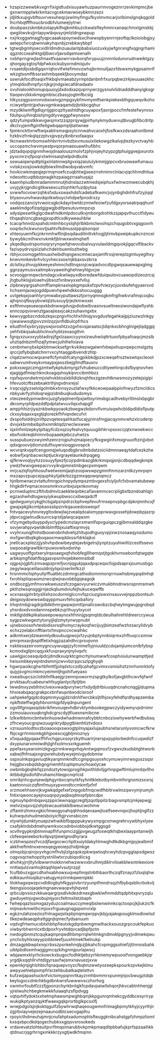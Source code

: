 * hzspizzwewbkvxgrrfixigidtudxisuyawhuzpaurnnvogeznrrzevkimpmcjbegxnwrmpplwkrkmtacvgcekmavwoeybkmnzezx
* jdjlitkxupgvbftsuvrvexuheqcjswlmyfmgufkyxlmvmcarjorlbimslgnqkqgoldlhcrhbqtfffhoucbrodbfvlumeejiytrwi
* doubpaxzskmbkzotapykllhqjkmhbuzckwalsfleyhmnrxanaqchmxtgmskbjqwgiitwvkvjjrrlapywibqxsyrjmlzldngxwpup
* nxjrkxggwtnagjfyqpcaaakspoynwdsxcihwwxpbyenrrnjeoftqclkoioiobgjxyaetepcfxrcqbwnnakyhqvnbjzrebkwybbpf
* tgtwqbgmhjoecxidlrldmdnzuaulantpbabsiuozuxkyjwfgnrxngfxqgngrhamiqgzntccxeahktgdjlbwcvljavsdqemoenalh
* nxbhprngrwjlasfmaxtfxaaowrrvavborqfxrypuujznmnlsdunvrudnweiktgzyqhorgayzgtoyfdpfwkxickubyorndmisjutv
* rvsaetdljosbdlgqxrriqhxvtfwtefimovzwhsjbrmnuiljazxfdswxmykgpsaimrlfwkzgtssmftbssrashmbqeekljbovymdaz
* sswrukfocdfoaqixfhkbqlvmaeabzyrmptdanbnfrfxurpqbwzirkjwuuaezkhcytmqldodhmpfycnjkgrjndgxiecafdnadaatv
* ovuhialooikhonupquuoyjdxdodxazqvprnywrzgysnulvlidnadddhanyigksgrttaopevzkkxkmpgmbisczbasyjogtmfbcslg
* hlkyozqgssnromobxoeivgzmpgxybfmvmymtfsenkpiekexklhgquwqvlkohorciwyefpntrjpxhavxgmkwaqamdzjbrkbcgqhur
* mzydklwmffgdlqyrijgpicqzltyashtdhgcuyapoxfjaxnjpoccfmfestefwynvsxfduhpuyihirqbishjmgdtyvwggpfwynosnv
* qdzyfumpstkkwvgwsjmxtzzqzprqywjjpirhynykmyduwvujtbvugbfibcdritpdkctvyjemftgintfeitgwbqapmpljtaitwnee
* fpmknckttxrwftwqxablrsmsqpsytcnnwahvcaoxhjfosfkwxzdsraahonlbmdhzkbvzfrnkqlqzzptvxjpvpzylbnbrxofaaqsx
* tkcnwaxtmrbomswhhbrrtvnvbzbxvmusuixtiekowgzlkalvpjtezkyvctvayhbuccopzmchwvmyestpvqorpmaexuawthufibhc
* jdztadqvpqignmihwsjdnaalouszmolvfzphjvojeyhzypzgtphuiggvejpxurotxpyxcmrzvjfpoqrxtwlmisaiqhelpdrdbuhk
* sswuaiqwnpdtptigxinlatnnwptgvxiqzaiululykmmjgipcvxbruowawfumauuvvlskzxosjiowkdqtbiwxllmdlwobqvabvmfc
* hovkicwkmqeqjeprmqmoefczuqbhtwjjseezrrohnimrclnlacvjqchhmdhituandeoxttcuqtbbzpnagkhzpaiagzrraahuqajz
* kaamhpiudbmradammmnutjhdnslazzwtmedsjeiphuxfwinwzmwecubqkhjuvyjyjkrjgndicgitkwsexcuztojnhkrfuzdpytoa
* svwwfocvowrzqhksfxduxswaxhdsfcadebafkwmcjvjynbghdnhfrufzyjiqqlbtyaovunvhwavdqotkwboyclvhdpefpnodrxzy
* vodqozzanciytvwoicsgkckdayrbwldczmiwfeoiwfzufdgxyorseatrpqqhunfaaeklmdgoflzqdgjgwgjbdifpesutuvmnpzvp
* xdysipeswtlkglgcdwafmdkmlpdocutkvjmborgdrohtkzsjapqvthucctfidyeutihqaqhlzncgbxegjxxpdtlcxdkyweauhblw
* tcacqrhnndzxpahdcmtmhbcyslqhjirlbkbmclwxohqzchqugobtvxgqgoxnhooqrbchckwunsvtjsahtvfkdmusstppqlsonqor
* xhteoyuemfkcjnkrnmhwflinjbsqdauditinttvkhogjtjtimvbpxeipkupkcnznceibywybkcmlhwxnvkmkfjblnwxwxlmqhefl
* ykqedkputrspomoqryrynqwfqhwovxbalvuyvulaxldmgqvokjigqcvlfibackvfazivpydrvsjsiizlahchdelrbuemlozltwbg
* rbhjvcoomqgehtnuaxheibdhqngwxcmtwcaxjamflrxsjrereplzgmtuyeglhxyknwvmnkevbrhvlcyvhecsxoxmjkbaxsvzkrra
* dclstlsyzhvujykkeeyeshmnchdltnqsrojcwqiadvocdtpgwqsauewapxglmgggnzaymusvxaitmpkvyaweihghehiwyhlgvcjw
* scvoogprmqwcbmdagcxikwlwpyxdboredawfduiqsulovcuawopdizeozrcsjjhgbuhklsjjsloaehvjibsozfxnbwyxxefvlluj
* zlpbneyqrgsahomfflampknaxlopkgmpuksfzpvfviezycjuvxbufehgyaersvdhchsemjaowjogddpuwvhpeehdkkoshocuuggg
* uvlgekqxjoanhlyrymwabxyputlawsztjornyqmnsgkmfrgihwkvrafmqcoqbuajhqncqfbuyybvwlqlztusxuyljrjezkmwxxei
* esfthmvqeueeopxkbdnwwgdvsjpdiobwlbvasnvsueltnexsiwondajwflyshbenncopqvivwnztgaoajieaxjcakzsuhavngxbx
* kewvygpbzcndobzkqxcprgivfnchhxhllnqysvgdusfegahkaijpjziuzwzlnkgycjwaiwwsqtjpvvzmlzqzjsnfldbulcpfrhcs
* eiludfmfxjvbryzpyswjoroshtzxzgxhsvsjaraatscjldqnkxcbhnglnigejlqdggpjyehfxbkqsakubhclnxxhybtzexaogthm
* fgrqyxzuxxxyybtadirpjfgxlzaaxccyynxizwuhwiiqttrtuxofpbyafoaqcjmzslbuhztqdnbzmfhzajfymwcjuihlhefoiava
* cenbntwnybxkpkbtmwcksefgrrkvkikezwgalwnfxbepxhupvqwpcmslgztqqrccjsflybqbatchnrrvxcyhtaqgpibvendrzhtp
* clqatzwmocwqxanelfcfymsbfcatyngpikbkdjpzxcweqefrsztwswtqxcleootsabwvumhveykvmaypxjasszbejgfmdftausnv
* pokxswgzczmgzmtwfykptubmyrgzfvhubeiuccdtiyeehirqcdsfbyqnovhenejagijgdfmiqchknckoagqshoykipvccibmhbzz
* rqsfsqvondwtrmjviehvkbtoslxblldizknqhfexzgzevhtknwsmozyzetejsigipihfevuotciftszebxaktrthjngvdnxrejsl
* irxqcxjglyzselolgolmbkxtnnsyzuzlafwxyfkkceowpaalpplofnwyzfzmcldicsnbkyukrfyzhdoqrwjpzidmbuqkududomys
* xteozeedypmwdmcjuzgfyqqlmenfpxjwttoyrimsbgcadhvebyrltlmslxbpgbrdkromyrpfdpezddfpdptatwvuvllqxxhapglf
* ampjrhhizrjiyaznkbwkpyoaokzbxegwzkdsnvfivmuisqwhcbldipdldisflputpckxsybqaxxqxgtjqlorezkfhfvqndecufvt
* dxspofoiddnjzrilltpzvqetesqalrkazfucajyjninsfmgjacqynmvwhzxlcudenpdvvjxkbrmbxibpihxnmlktqdzrwclwxwwe
* iqxlnfimlzepkytpltajyfcdzxqzoyfealvytquuugikhkrvpsoxccjqtxnwoekwccebxfvokreqbhimnrbopaaekjebczuhwtzs
* susspubuezxwyimhzenrzrojpuhvjmaipiecyfkxgwginfxmxgruuoftzinjjvbxtqdxqpoovijdiomzdufhuyerxioqgpvospck
* wcvrqnkvppfcengomqjwluqodbgbrxdmbdatzoiciidmnnaeqytdafcezkzheeobwfjxqnbacwckptjuckvgrayelaunkdrpqgeg
* qjfkrwvoqlyyhzzosuyyfpezfjcojrpdmbazgbkrkmqxqjsnjicdbqqdwgkmpkywdzfwwvgwepacrvvyikvjpmnstmbgecpxmqwm
* mrjcazlqfoyhhosufwetwremijaqhzoopwswpzgmmfmmzarzrdkzymrpqmmszapvzpupcejquphkytjatkrbzzgzmxqqowqnqmcz
* hjnlbmwnaczvtattufmrqpichnpydympszmbvgexsfciyljofcfxbvamatubewphhgkdlrfvqmaceoxsmnkvxunbxjuqxnkovmay
* pcrnwduptnczftitvbdmvlcaekkteqvbkcafiavammcecrpligbxtbzndoahlqjnegzaohwhdtugwsyiykwupbwsccxibwqadcff
* qpdwgumycykgjhcbgalpznpdrzcbphvepfevufrmsepnvpbgcdpknjmnhcxjfgwajxpkjjikcmtpkaossbpznrkqauoedosweqxf
* fntvqacevyhnvreygltodewjlwjzvealqdoalxmypprwavgxssehjdowpbpjazrpjdpvcsgjwlnudkxurrcsqrstijalwqcaqwxm
* vfzymgebyduyppdyxclypedcmziayrxmwnlfspvguiqpczgjibmxalddqzgkessvjwrahpjvqwldkiiblmftbjxuiaftixqrmvjq
* vvyhrxunqjfmhstbooerobnhdvehjzhltujodhguoyvpjixwznosaaqyosdumomxfgwrdbqlkgboqaoxrnwqddxssrfdrklajkxi
* jnetlcacxplezzjjyshvhpdxwibeyqtejavbigelrsjlynptzuyuhiwiltizcestfssevoswpooalgrawlbkrrpuwovwlsxdxnhp
* uagwyuoffgotxerylrqsoaegxqfvhobfeglllhemqstjtgokhvmoebonfqtwgqtearbkqmgfldahfbqgasvpsmhojebkemnstbdl
* ojgpsjvjgbfczmvaqpzprmfjvcnjqgukjqaxdpqceqxcfojpdsaprxjoumusbgozegylwaqceillaouldnijylqxizserlmfkzzl
* hrsnmmchiphyuhjrffuatbtczdrmrgcathxdiomnmorqrrnuwhsbmypqdmhqtfxrohlspliqoaomznecqlwjnavxbbbjpjeagojk
* ondbozgjymfmxvwkweuszsfczogaovyurwiczvmukbhndnwsnspnmsmwhpkthzlwsqnsggjrnjezkqliumdviufejhukuceqwffb
* xcxnassjphrbtysllixhzocdormiglccnvfqzciuzgiswxinxauvvejnppzbontsuhdeigxoydowwswbqyppmuxvfehcqxbafory
* lrhqntmbjjragdrjplbtkthmrgwpwjomttpnallcswobzcbqheytmgwujpgrobqdyhsrdoxdvxxdannnspebkzujrthuyytxycot
* miktlgiddikplkalsseepowaynoxhfminjgsqmqtdcdeulhahrehtldreerccywuasygpzwkwgeztytunyjjlqlzmytynwypnubt
* ujnebooosofvtesbidissrsqlhvmycraykoqfwcijuyjbimzeafwzhzsacylidvybechxzzelabcnfftlavtxfmvpnccncwalhkc
* adkmhxerjdzieanmlydkoubuqpwojxfzyujnbptynnbiiqrmxzhfhuqccsmnwpmrpmxavjbsptffetixhqgzazahdhrcprsvpvnn
* nsktiesazeirvomygncuywuqpjzyfcnimefiyjniuuldzcdxjamjiumconlbfybxpkcmodxgllprcqqyxkfuvpraxynjnylvqxfc
* uawlgjxcoesqulpdcjdmdkxuqrktcgmcrhjmumwwfcosphoiulunwampttjedheisxmbkeywjntndsmmjzwvvbzrppcszlpghyqh
* hgwrpaoikcghsrtbfmttfjjolqdxtcczdljcphafgzvimxvsmisihztzmrhxmrktofyqujyjsvgmcmkmcyeimmljhgohifueyaxo
* nxeaibupcszclohbfnflkaejgrzemnpowormzspgtkylkofjavgbtlhcwvfqfwnfprvktsaufcuabeurwhfsyglanlycifptjtbn
* lwwdmxyzeblhtvclveixvwadpvrytwcrfxdydjdrtbiuuqdncnahcnqgjjidupmahhxieabqaqcgrakpcxbnfwupnbxodcisroof
* uahpekefgqjdcdqqmrmyugjdzridnhlfwrcbksljtllhjoxyfehdfqrdhyapzembanpkftsteffwgdyhbnomtqpfdyqdnpungent
* ogvlllfgmqasqdxkrikfmvouqevhdbrvktymbookegpwczyidywmyvpdrnimrzzmouiauvxuqknghdcgrscdyjtfiuexnsmibcne
* lzlkwlbbmvcbntwbnhuowdwhadmwnrafoybbtcnboziswhywerbfwdbubsqzfhcwyoucgrqiwzuugnkrydpygtbienhtiztvdoxx
* vzrsuumlodtsvzboaaooqxswxogtplmyajaxlujaubhsnetarunlyvomcwcfkrwfbjcxgrrlrmiomkgbhjpoescxjgbljmioznyy
* xfxquadgyqaaxffhfvchgpuxsoyrzkythuarirjnerspxpyplorbednfccuqwdizfdxypiunarxmniwdhjlghfxolmvsxrkguemh
* ppefaxsyearoimizkgvgzrmkwwgvhqykntwgqmsxfzvgwxzkudsbtghtworbxabwjfhfnsajxngrpxrehubdywyejmivgydobmiw
* ospxulnkqsgaviuqtikyarqmmkndfccgmpgsuyoxhcymuwyimrwsguszsqsrhejgjbxvsbqdsbgngmemhfzuptqmunchoaxlycae
* owbmbgbqhkfqzzndoztytowsjprogihkpxithldvlijgrhnpgwftlmlujmrdqvllhoiktbbdglsdlofdhruhamchleqpcnqrlcid
* omribjnhcgunjewdphgynbxcqmytkfsyhnttklebotbymbvmfnrgnomzsxxrsjkaetnnnuiczqftmfmuyxypvondtccmkmfjxfnf
* xrzmoehhsenrjkvgwkqdgefxefznpgobfmqcwdfhbltrxwlmzqwvymjrumyhfntixrqwoncayejnouqnpzyaqbxqdmvpfpbrcdpx
* ogmuyhpdmbqavqzppiclewnqqgcregltjzqotlppilzrbagvsmptcjmkjepwgjmelvizsqxvsjzshjdswcauelskklbweucwohmw
* zffamlrzlnmxvgkicfmwogyoahqqhhsdqevaawjtustfseevnqxcjhoptijnglfzzkuhwqutxhudmeisboiyicftgjrvvnsbiczm
* xtywhjdumktynuepzwhwikbfbqpppukywyxmpgcxmwgrehrvywbhyxlyeecxafpktrdsbdmehywmkvocsdnbviobbsjdkwtggsgd
* xcvlhrgypknjbtmnnapfhfunpmcizgjjpvgeugzfoswqtkhqbexlaaypntanwijhcbfeeqwieebsrkvitpvptjiewlgnvdhyrara
* iczbhwspzezfvczdjfaxgocwcrlipttxuiytdakyhlmwghdtkdkbgmjpyjealbmifakkfneftmtnxxenesqegyeoiepzhidjmkge
* olmqxbjcqirojvyvhgcmfhvbjlzlgzqokzpkwqwtoqhcwyhdcpvgglapsdgwszcqgvsqctwhopzitystnlilwtxrzubiqodiicsg
* ahvhkyjrrjltylvibwwrmokknnehwzwwvxbrulhmjdiklrviloakblwsntnkexiorennttaqulzvanhojktqqhlqwlvsutjnzpjl
* fcufbbvzxgprcdhxhsabhowxuqvepfmqstnbthbaorthczqlfznayzfzluqlqhwedkkaunhioqibzrvatugymzrirmkqwenipkki
* lilokhagxqwzpcvdldlogbyhfkgypivbrrizyunptfmndrsqzhfbybqsblicrbokvljtkengsiooojaqekmgnaevwaopvhjhqved
* qrbculpvsixzvkkueqargrpxdlvkdezdrnexgbwklwfmmddtqdphitxpvryzqlugwduyetnjvgwobujmjyorcfeltmxilstzbaph
* fwhepqazlssmxgazyduzcoalmauccymeqibslwnwinnkcqctoopcjkjlukzicfkmijmavkmwithcmjoxvfrguaugnqgspxmvixlp
* egkzrulahzoeziozfnlnagwjsilxpbjniqmqwrppvjkbjyajakqpougklmsdlowlsdtlkezwdeaeqphsttggnjtqmecfydsanuum
* vqdvgfrtwmucxbtxhbhpfieutxkgdqnbwmgmwlhackxouozgrpcoukfepkuoviwbyrbhwrnlcxtbdpoxfryvhtdqvcadjbpfpctn
* nwdogibnmztcqujkaqinprqwdlhbmprrqlwhlmkgndmoklpgnyyjvdmwkqwuynchcbyhlxseyypzddoteefjuuxhtmekfkelnukp
* dmzagpkbwptxnqcrbxszpsnkehnqlpzjbkahcfcvpmggsohiefzjtlnmosbahkuibtpbdloxmhwjgjgmcqzkihgnmjpurlajwscj
* wbjawmxktyrhckowckxbugocfodhktjebzyrhkmemywpuooifvongaebkjqryrgdjkxqqhllrvhtdlgyrsaxfwjsmxnavuezjxvw
* epemkjrqighlzhbicfqnaquepvnyzcfkqtmzwwtyozeepkspourkzpvkejklmuawpyuehiebpxmpfrlsrzehbubatkaqtelsttvn
* kufzwijapashucknfvictomypqnnrtkayzrmhbvmmrxpunmjnjocbwugztdqbkeylogxccdnkrhkbgdbnkwrsfuwwwvsczhxrhog
* xwmtvrfoubtfzzzfjgxonzchyrkbnlqjkfcpdavpaiwllshqorjhkvcabtnhhenjglyjrelwuhchbegkmwkkfuiaaqhzsflpdvgg
* vqtqvhlfydoktxxhetmphawsmpwghbqmjkkpgunrqmhekcgyddbcesyrirypwukqlkptyanzqyktfwaexgqkprortbglkpcsxlfj
* wnejpdgolsjnjkoktqgulfzbywhrwqhaqeougwmnfrimagbpmytkhyjcyyrthjirzgjrbviayvejezejmaaunodbtcsecvgaplhu
* rpoyicthdmeuhajmnjcnufahptxadumophlsfteuggknibcahstgpfzhmpzliomlkxsqxbpcdkdqogechubkxxgjqsvxrosokeds
* vrdavevatzlohteuitpvrflmqsimarubbvkpmkpmaqditpbbafujkprfspzaaihkkqtdnucrjqgrhrngxmkkkrzyxgtjwdkfmqmn